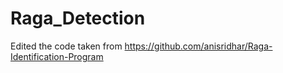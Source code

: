 # Raga_Detection
Edited the code taken from https://github.com/anisridhar/Raga-Identification-Program
